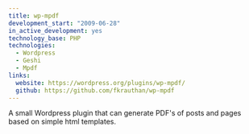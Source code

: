 ```yaml
---
title: wp-mpdf
development_start: "2009-06-28"
in_active_development: yes
technology_base: PHP
technologies:
  - Wordpress
  - Geshi
  - Mpdf
links:
  website: https://wordpress.org/plugins/wp-mpdf/
  github: https://github.com/fkrauthan/wp-mpdf
---
```


A small Wordpress plugin that can generate PDF's of posts and pages
based on simple html templates.
